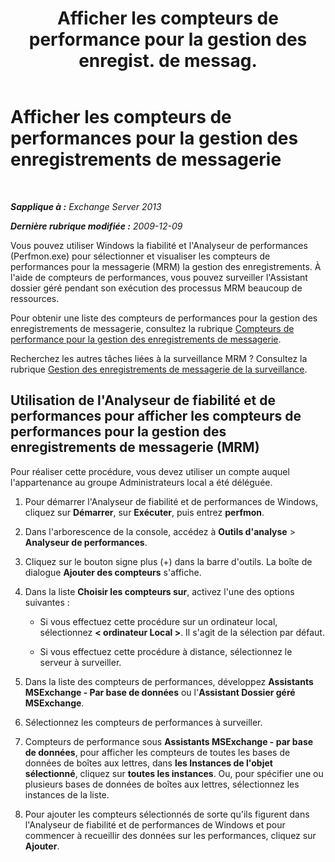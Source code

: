 ﻿---
title: 'Afficher les compteurs de performance pour la gestion des enregist. de messag.'
TOCTitle: Afficher les compteurs de performances pour la gestion des enregistrements de messagerie
ms:assetid: ec374d31-2797-4f8b-8c96-3839d01a662c
ms:mtpsurl: https://technet.microsoft.com/fr-fr/library/Bb397227(v=EXCHG.150)
ms:contentKeyID: 51407249
ms.date: 05/23/2018
mtps_version: v=EXCHG.150
ms.translationtype: MT
---

# Afficher les compteurs de performances pour la gestion des enregistrements de messagerie

 

_**Sapplique à :** Exchange Server 2013_

_**Dernière rubrique modifiée :** 2009-12-09_

Vous pouvez utiliser Windows la fiabilité et l'Analyseur de performances (Perfmon.exe) pour sélectionner et visualiser les compteurs de performances pour la messagerie (MRM) la gestion des enregistrements. À l'aide de compteurs de performances, vous pouvez surveiller l'Assistant dossier géré pendant son exécution des processus MRM beaucoup de ressources.

Pour obtenir une liste des compteurs de performances pour la gestion des enregistrements de messagerie, consultez la rubrique [Compteurs de performance pour la gestion des enregistrements de messagerie](performance-counters-for-https://docs.microsoft.com/fr-fr/exchange/security-and-compliance/messaging-records-management/messaging-records-management).

Recherchez les autres tâches liées à la surveillance MRM ? Consultez la rubrique [Gestion des enregistrements de messagerie de la surveillance](monitoring-https://docs.microsoft.com/fr-fr/exchange/security-and-compliance/messaging-records-management/messaging-records-management).

## Utilisation de l'Analyseur de fiabilité et de performances pour afficher les compteurs de performances pour la gestion des enregistrements de messagerie (MRM)

Pour réaliser cette procédure, vous devez utiliser un compte auquel l'appartenance au groupe Administrateurs local a été déléguée.

1.  Pour démarrer l'Analyseur de fiabilité et de performances de Windows, cliquez sur **Démarrer**, sur **Exécuter**, puis entrez **perfmon**.

2.  Dans l'arborescence de la console, accédez à **Outils d'analyse** \> **Analyseur de performances**.

3.  Cliquez sur le bouton signe plus (+) dans la barre d'outils. La boîte de dialogue **Ajouter des compteurs** s'affiche.

4.  Dans la liste **Choisir les compteurs sur**, activez l'une des options suivantes :
    
      - Si vous effectuez cette procédure sur un ordinateur local, sélectionnez **\< ordinateur Local \>**. Il s'agit de la sélection par défaut.
    
      - Si vous effectuez cette procédure à distance, sélectionnez le serveur à surveiller.

5.  Dans la liste des compteurs de performances, développez **Assistants MSExchange - Par base de données** ou l'**Assistant Dossier géré MSExchange**.

6.  Sélectionnez les compteurs de performances à surveiller.

7.  Compteurs de performance sous **Assistants MSExchange - par base de données**, pour afficher les compteurs de toutes les bases de données de boîtes aux lettres, dans **les Instances de l'objet sélectionné**, cliquez sur **toutes les instances**. Ou, pour spécifier une ou plusieurs bases de données de boîtes aux lettres, sélectionnez les instances de la liste.

8.  Pour ajouter les compteurs sélectionnés de sorte qu'ils figurent dans l'Analyseur de fiabilité et de performances de Windows et pour commencer à recueillir des données sur les performances, cliquez sur **Ajouter**.

